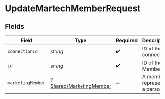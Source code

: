 # UpdateMartechMemberRequest


## Fields

| Field                                                             | Type                                                              | Required                                                          | Description                                                       |
| ----------------------------------------------------------------- | ----------------------------------------------------------------- | ----------------------------------------------------------------- | ----------------------------------------------------------------- |
| `connectionId`                                                    | *string*                                                          | :heavy_check_mark:                                                | ID of the connection                                              |
| `id`                                                              | *string*                                                          | :heavy_check_mark:                                                | ID of the Member                                                  |
| `marketingMember`                                                 | [?Shared\MarketingMember](../../Models/Shared/MarketingMember.md) | :heavy_minus_sign:                                                | A member represents a person                                      |